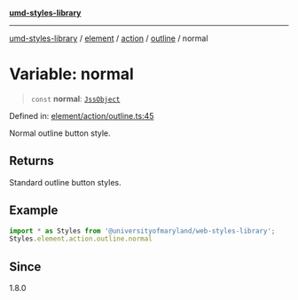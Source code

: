 [**umd-styles-library**](../../../../../../README.md)

***

[umd-styles-library](../../../../../../modules.md) / [element](../../../../../README.md) / [action](../../../README.md) / [outline](../README.md) / normal

# Variable: normal

> `const` **normal**: [`JssObject`](../../../../../../utilities/namespaces/transform/type-aliases/JssObject.md)

Defined in: [element/action/outline.ts:45](https://github.com/UMD-Digital/design-system/blob/2d95010ba8e3e1595ebab66599330577b600c5fb/packages/styles/source/element/action/outline.ts#L45)

Normal outline button style.

## Returns

Standard outline button styles.

## Example

```typescript
import * as Styles from '@universityofmaryland/web-styles-library';
Styles.element.action.outline.normal
```

## Since

1.8.0

